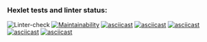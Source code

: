 ### Hexlet tests and linter status:
![Linter-check](https://github.com/github/bulbaattacks/python-project-lvl1//workflows/hexlet-lint.yml/badge.svg?event=push)
[![Maintainability](https://api.codeclimate.com/v1/badges/6b857401bf5121d6e5f0/maintainability)](https://codeclimate.com/github/bulbaattacks/python-project-lvl1/maintainability)
[![asciicast](https://asciinema.org/a/Pdzd595m6QDaWW2XXHyD6Yike.svg)](https://asciinema.org/a/Pdzd595m6QDaWW2XXHyD6Yike)
[![asciicast](https://asciinema.org/a/eDEGuR5uUSjY7hISnYGJULasy.svg)](https://asciinema.org/a/eDEGuR5uUSjY7hISnYGJULasy)
[![asciicast](https://asciinema.org/a/SFtudqVLVqVNVhdmHOilf8aSD.svg)](https://asciinema.org/a/SFtudqVLVqVNVhdmHOilf8aSD)
[![asciicast](https://asciinema.org/a/MdGuLGzyWODiP6XIe6HWwtKxp.svg)](https://asciinema.org/a/MdGuLGzyWODiP6XIe6HWwtKxp)
[![asciicast](https://asciinema.org/a/dUnwnAdCHQqflkJraf0REqYgX.svg)](https://asciinema.org/a/dUnwnAdCHQqflkJraf0REqYgX)

